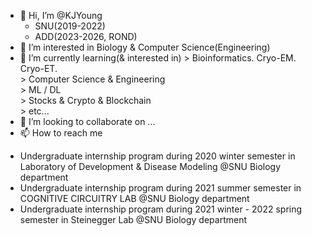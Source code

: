 - 👋 Hi, I’m @KJYoung
    * SNU(2019-2022)
    * ADD(2023-2026, ROND)
- 👀 I’m interested in Biology & Computer Science(Engineering)
- 🌱 I’m currently learning(& interested in)
      > Bioinformatics. Cryo-EM. Cryo-ET.   
      > Computer Science & Engineering   
      > ML / DL   
      > Stocks & Crypto & Blockchain   
      > etc...
- 💞️ I’m looking to collaborate on ...
- 📫 How to reach me 

* Undergraduate internship program during 2020 winter semester in Laboratory of Development & Disease Modeling @SNU Biology department
* Undergraduate internship program during 2021 summer semester in COGNITIVE CIRCUITRY LAB @SNU Biology department
* Undergraduate internship program during 2021 winter - 2022 spring semester in Steinegger Lab @SNU Biology department
<!---
KJYoung/KJYoung is a ✨ special ✨ repository because its `README.md` (this file) appears on your GitHub profile.
You can click the Preview link to take a look at your changes.
--->
